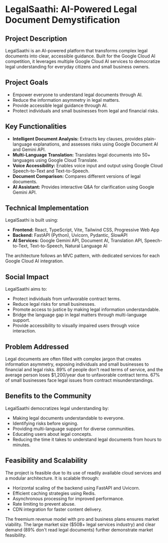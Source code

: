 # LegalSaathi: AI-Powered Legal Document Demystification

## Project Description

LegalSaathi is an AI-powered platform that transforms complex legal documents into clear, accessible guidance. Built for the Google Cloud AI competition, it leverages multiple Google Cloud AI services to democratize legal understanding for everyday citizens and small business owners.

## Project Goals

*   Empower everyone to understand legal documents through AI.
*   Reduce the information asymmetry in legal matters.
*   Provide accessible legal guidance through AI.
*   Protect individuals and small businesses from legal and financial risks.

## Key Functionalities

*   **Intelligent Document Analysis:** Extracts key clauses, provides plain-language explanations, and assesses risks using Google Document AI and Gemini API.
*   **Multi-Language Translation:** Translates legal documents into 50+ languages using Google Cloud Translate.
*   **Voice Accessibility:** Enables voice input and output using Google Cloud Speech-to-Text and Text-to-Speech.
*   **Document Comparison:** Compares different versions of legal documents.
*   **AI Assistant:** Provides interactive Q&A for clarification using Google Gemini API.

## Technical Implementation

LegalSaathi is built using:

*   **Frontend:** React, TypeScript, Vite, Tailwind CSS, Progressive Web App
*   **Backend:** FastAPI (Python), Uvicorn, Pydantic, SlowAPI
*   **AI Services:** Google Gemini API, Document AI, Translation API, Speech-to-Text, Text-to-Speech, Natural Language AI

The architecture follows an MVC pattern, with dedicated services for each Google Cloud AI integration.

## Social Impact

LegalSaathi aims to:

*   Protect individuals from unfavorable contract terms.
*   Reduce legal risks for small businesses.
*   Promote access to justice by making legal information understandable.
*   Bridge the language gap in legal matters through multi-language support.
*   Provide accessibility to visually impaired users through voice interaction.

## Problem Addressed

Legal documents are often filled with complex jargon that creates information asymmetry, exposing individuals and small businesses to financial and legal risks. 89% of people don't read terms of service, and the average person loses $1,200/year due to unfavorable contract terms. 67% of small businesses face legal issues from contract misunderstandings.

## Benefits to the Community

LegalSaathi democratizes legal understanding by:

*   Making legal documents understandable to everyone.
*   Identifying risks before signing.
*   Providing multi-language support for diverse communities.
*   Educating users about legal concepts.
*   Reducing the time it takes to understand legal documents from hours to minutes.

## Feasibility and Scalability

The project is feasible due to its use of readily available cloud services and a modular architecture. It is scalable through:

*   Horizontal scaling of the backend using FastAPI and Uvicorn.
*   Efficient caching strategies using Redis.
*   Asynchronous processing for improved performance.
*   Rate limiting to prevent abuse.
*   CDN integration for faster content delivery.

The freemium revenue model with pro and business plans ensures market viability. The large market size ($50B+ legal services industry) and clear demand (89% don't read legal documents) further demonstrate market feasibility.